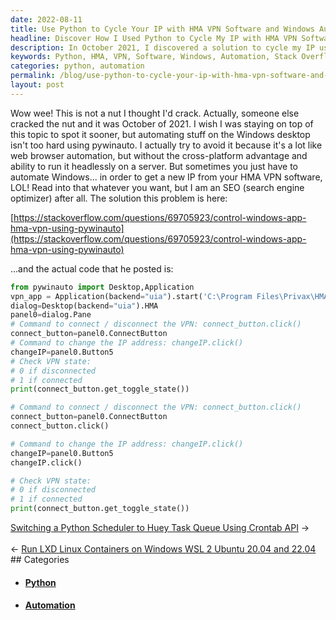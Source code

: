 ```yaml
---
date: 2022-08-11
title: Use Python to Cycle Your IP with HMA VPN Software and Windows Automation
headline: Discover How I Used Python to Cycle My IP with HMA VPN Software and Windows Automation
description: In October 2021, I discovered a solution to cycle my IP using Python, HMA VPN Software, and Windows Automation. With this code, I was able to connect and disconnect the VPN, change the IP address, and check the VPN state - all found on Stack Overflow. Come find out how I did it!
keywords: Python, HMA, VPN, Software, Windows, Automation, Stack Overflow, IP, Address, pywinauto, Connect, Disconnect, State, October 2021
categories: python, automation
permalink: /blog/use-python-to-cycle-your-ip-with-hma-vpn-software-and-windows-automation/
layout: post
---
```



Wow wee! This is not a nut I thought I'd crack. Actually, someone else cracked
the nut and it was October of 2021. I wish I was staying on top of this topic
to spot it sooner, but automating stuff on the Windows desktop isn't too hard
using pywinauto. I actually try to avoid it because it's a lot like web browser
automation, but without the cross-platform advantage and ability to run it
headlessly on a server. But sometimes you just have to automate Windows... in
order to get a new IP from your HMA VPN software, LOL! Read into that whatever
you want, but I am an SEO (search engine optimizer) after all. The solution
this problem is here:

[https://stackoverflow.com/questions/69705923/control-windows-app-hma-vpn-using-pywinauto](https://stackoverflow.com/questions/69705923/control-windows-app-hma-vpn-using-pywinauto)

...and the actual code that he posted is:

```python
from pywinauto import Desktop,Application
vpn_app = Application(backend="uia").start('C:\Program Files\Privax\HMA VPN\Vpn.exe')
dialog=Desktop(backend="uia").HMA
panel0=dialog.Pane
# Command to connect / disconnect the VPN: connect_button.click()
connect_button=panel0.ConnectButton
# Command to change the IP address: changeIP.click()
changeIP=panel0.Button5
# Check VPN state:
# 0 if disconnected
# 1 if connected
print(connect_button.get_toggle_state())

# Command to connect / disconnect the VPN: connect_button.click()
connect_button=panel0.ConnectButton
connect_button.click()

# Command to change the IP address: changeIP.click()
changeIP=panel0.Button5
changeIP.click()

# Check VPN state:
# 0 if disconnected
# 1 if connected
print(connect_button.get_toggle_state())
```


<div class="post-nav"><div class="post-nav-next"><a href="/blog/switching-a-python-scheduler-to-huey-task-queue-using-crontab-api">Switching a Python Scheduler to Huey Task Queue Using Crontab API</a><span class="arrow">&nbsp;&rarr;</span></div> &nbsp; <div class="post-nav-prev"><span class="arrow">&larr;&nbsp;</span><a href="/blog/run-lxd-linux-containers-on-windows-wsl-2-ubuntu-20-04-and-22-04">Run LXD Linux Containers on Windows WSL 2 Ubuntu 20.04 and 22.04</a></div></div>
## Categories

<ul>
<li><h4><a href='/python/'>Python</a></h4></li>
<li><h4><a href='/automation/'>Automation</a></h4></li></ul>